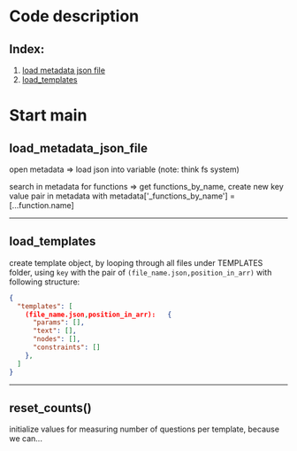 # Code description

## Index:

1. [load metadata json file](#load_metadata_json_file)
2. [load_templates](#load_templates)

# Start main

## load_metadata_json_file

open metadata => load json into variable (note: think fs system)

search in metadata for functions => get functions_by_name,
create new key value pair in metadata with metadata['_functions_by_name'] = [...function.name]

---

## load_templates

create template object, by looping through all files under TEMPLATES folder, using `key` with the pair of `(file_name.json,position_in_arr)` with following structure:

```json
{
  "templates": [
    (file_name.json,position_in_arr):   {
      "params": [],
      "text": [],
      "nodes": [],
      "constraints": []
    },
  ]
}
```

---

## reset_counts()

initialize values for measuring number of questions per template, because we can...
